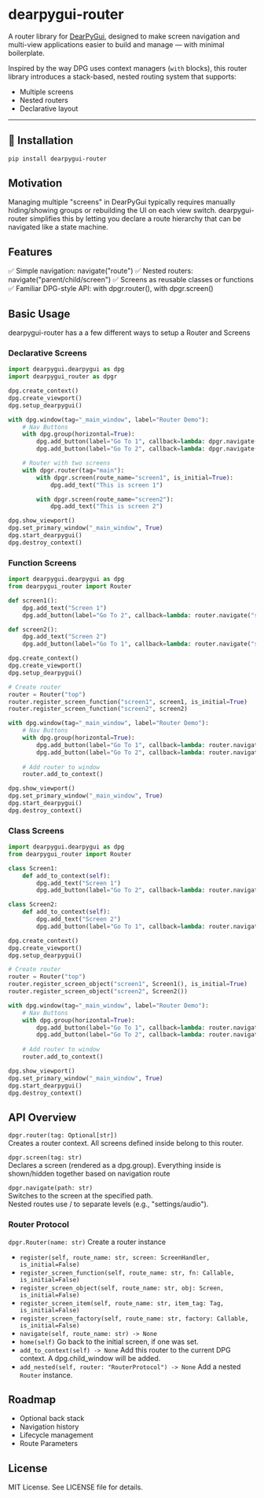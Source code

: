 # dearpygui-router

A router library for [DearPyGui](https://github.com/hoffstadt/dearpygui), designed to make screen navigation and multi-view applications easier to build and manage — with minimal boilerplate.

Inspired by the way DPG uses context managers (`with` blocks), this router library introduces a stack-based, nested routing system that supports:
- Multiple screens
- Nested routers
- Declarative layout

---

## 🚀 Installation

```bash
pip install dearpygui-router
```

## Motivation

Managing multiple "screens" in DearPyGui typically requires manually hiding/showing groups or rebuilding the UI on each view switch. dearpygui-router simplifies this by letting you declare a route hierarchy that can be navigated like a state machine.

## Features

✅ Simple navigation: navigate("route")
✅ Nested routers: navigate("parent/child/screen")
✅ Screens as reusable classes or functions
✅ Familiar DPG-style API: with dpgr.router(), with dpgr.screen()

## Basic Usage

dearpygui-router has a a few different ways to setup a Router and Screens

### Declarative Screens

```python
import dearpygui.dearpygui as dpg
import dearpygui_router as dpgr

dpg.create_context()
dpg.create_viewport()
dpg.setup_dearpygui()

with dpg.window(tag="_main_window", label="Router Demo"):
    # Nav Buttons
    with dpg.group(horizontal=True):
        dpg.add_button(label="Go To 1", callback=lambda: dpgr.navigate("screen1"))
        dpg.add_button(label="Go To 2", callback=lambda: dpgr.navigate("screen2"))

    # Router with two screens
    with dpgr.router(tag="main"):
        with dpgr.screen(route_name="screen1", is_initial=True):
            dpg.add_text("This is screen 1")

        with dpgr.screen(route_name="screen2"):
            dpg.add_text("This is screen 2")

dpg.show_viewport()
dpg.set_primary_window("_main_window", True)
dpg.start_dearpygui()
dpg.destroy_context()
```

### Function Screens

```python
import dearpygui.dearpygui as dpg
from dearpygui_router import Router

def screen1():
    dpg.add_text("Screen 1")
    dpg.add_button(label="Go To 2", callback=lambda: router.navigate("screen2"))

def screen2():
    dpg.add_text("Screen 2")
    dpg.add_button(label="Go To 1", callback=lambda: router.navigate("screen1"))

dpg.create_context()
dpg.create_viewport()
dpg.setup_dearpygui()

# Create router
router = Router("top")
router.register_screen_function("screen1", screen1, is_initial=True)
router.register_screen_function("screen2", screen2)

with dpg.window(tag="_main_window", label="Router Demo"):
    # Nav Buttons
    with dpg.group(horizontal=True):
        dpg.add_button(label="Go To 1", callback=lambda: router.navigate("screen1"))
        dpg.add_button(label="Go To 2", callback=lambda: router.navigate("screen2"))
    
    # Add router to window
    router.add_to_context()

dpg.show_viewport()
dpg.set_primary_window("_main_window", True)
dpg.start_dearpygui()
dpg.destroy_context()

```

### Class Screens

```python
import dearpygui.dearpygui as dpg
from dearpygui_router import Router

class Screen1:
    def add_to_context(self):
        dpg.add_text("Screen 1")
        dpg.add_button(label="Go To 2", callback=lambda: router.navigate("screen2"))

class Screen2:
    def add_to_context(self):
        dpg.add_text("Screen 2")
        dpg.add_button(label="Go To 1", callback=lambda: router.navigate("screen1"))

dpg.create_context()
dpg.create_viewport()
dpg.setup_dearpygui()

# Create router
router = Router("top")
router.register_screen_object("screen1", Screen1(), is_initial=True)
router.register_screen_object("screen2", Screen2())

with dpg.window(tag="_main_window", label="Router Demo"):
    # Nav Buttons
    with dpg.group(horizontal=True):
        dpg.add_button(label="Go To 1", callback=lambda: router.navigate("screen1"))
        dpg.add_button(label="Go To 2", callback=lambda: router.navigate("screen2"))
    
    # Add router to window
    router.add_to_context()

dpg.show_viewport()
dpg.set_primary_window("_main_window", True)
dpg.start_dearpygui()
dpg.destroy_context()
```

## API Overview

`dpgr.router(tag: Optional[str])`  
Creates a router context. All screens defined inside belong to this router.

`dpgr.screen(tag: str)`  
Declares a screen (rendered as a dpg.group). Everything inside is shown/hidden together based on navigation route

`dpgr.navigate(path: str)`  
Switches to the screen at the specified path.  
Nested routes use / to separate levels (e.g., "settings/audio").

### Router Protocol
`dpgr.Router(name: str)`  Create a router instance

- `register(self, route_name: str, screen: ScreenHandler, is_initial=False)`  
- `register_screen_function(self, route_name: str, fn: Callable, is_initial=False)`  
- `register_screen_object(self, route_name: str, obj: Screen, is_initial=False)`  
- `register_screen_item(self, route_name: str, item_tag: Tag, is_initial=False)`  
- `register_screen_factory(self, route_name: str, factory: Callable, is_initial=False)`  
- `navigate(self, route_name: str) -> None`
- `home(self)`  Go back to the initial screen, if one was set.
- `add_to_context(self) -> None` Add this router to the current DPG context. A dpg.child_window will be added.
- `add_nested(self, router: "RouterProtocol") -> None` Add a nested `Router` instance.


## Roadmap

- Optional back stack
- Navigation history
- Lifecycle management
- Route Parameters

## License

MIT License. See LICENSE file for details.